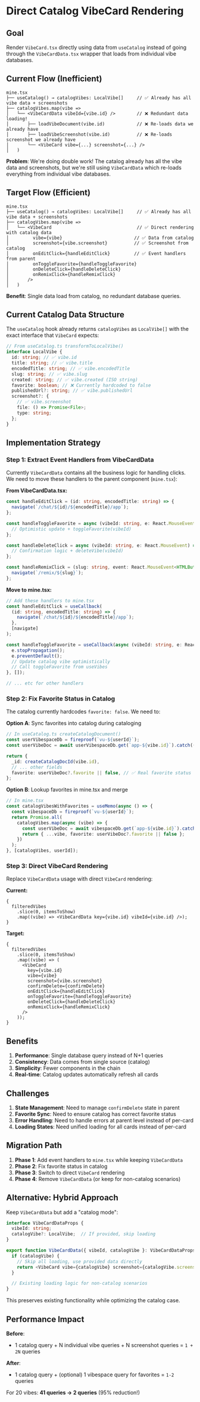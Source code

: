 # Direct Catalog VibeCard Rendering

## Goal

Render `VibeCard.tsx` directly using data from `useCatalog` instead of going through the `VibeCardData.tsx` wrapper that loads from individual vibe databases.

## Current Flow (Inefficient)

```
mine.tsx
├── useCatalog() → catalogVibes: LocalVibe[]     // ✅ Already has all vibe data + screenshots
├── catalogVibes.map(vibe =>
│   └── <VibeCardData vibeId={vibe.id} />        // ❌ Redundant data loading!
│       ├── loadVibeDocument(vibe.id)            // ❌ Re-loads data we already have
│       ├── loadVibeScreenshot(vibe.id)          // ❌ Re-loads screenshot we already have
│       └── <VibeCard vibe={...} screenshot={...} />
│   )
```

**Problem**: We're doing double work! The catalog already has all the vibe data and screenshots, but we're still using `VibeCardData` which re-loads everything from individual vibe databases.

## Target Flow (Efficient)

```
mine.tsx
├── useCatalog() → catalogVibes: LocalVibe[]     // ✅ Already has all vibe data + screenshots
├── catalogVibes.map(vibe =>
│   └── <VibeCard                                // ✅ Direct rendering with catalog data
│         vibe={vibe}                           // ✅ Data from catalog
│         screenshot={vibe.screenshot}          // ✅ Screenshot from catalog
│         onEditClick={handleEditClick}         // ✅ Event handlers from parent
│         onToggleFavorite={handleToggleFavorite}
│         onDeleteClick={handleDeleteClick}
│         onRemixClick={handleRemixClick}
│       />
│   )
```

**Benefit**: Single data load from catalog, no redundant database queries.

## Current Catalog Data Structure

The `useCatalog` hook already returns `catalogVibes` as `LocalVibe[]` with the exact interface that `VibeCard` expects:

```typescript
// From useCatalog.ts transformToLocalVibe()
interface LocalVibe {
  id: string; // ✅ vibe.id
  title: string; // ✅ vibe.title
  encodedTitle: string; // ✅ vibe.encodedTitle
  slug: string; // ✅ vibe.slug
  created: string; // ✅ vibe.created (ISO string)
  favorite: boolean; // ❌ Currently hardcoded to false
  publishedUrl?: string; // ✅ vibe.publishedUrl
  screenshot?: {
    // ✅ vibe.screenshot
    file: () => Promise<File>;
    type: string;
  };
}
```

## Implementation Strategy

### Step 1: Extract Event Handlers from VibeCardData

Currently `VibeCardData` contains all the business logic for handling clicks. We need to move these handlers to the parent component (`mine.tsx`):

**From VibeCardData.tsx:**

```typescript
const handleEditClick = (id: string, encodedTitle: string) => {
  navigate(`/chat/${id}/${encodedTitle}/app`);
};

const handleToggleFavorite = async (vibeId: string, e: React.MouseEvent) => {
  // Optimistic update + toggleFavorite(vibeId)
};

const handleDeleteClick = async (vibeId: string, e: React.MouseEvent) => {
  // Confirmation logic + deleteVibe(vibeId)
};

const handleRemixClick = (slug: string, event: React.MouseEvent<HTMLButtonElement>) => {
  navigate(`/remix/${slug}`);
};
```

**Move to mine.tsx:**

```typescript
// Add these handlers to mine.tsx
const handleEditClick = useCallback(
  (id: string, encodedTitle: string) => {
    navigate(`/chat/${id}/${encodedTitle}/app`);
  },
  [navigate]
);

const handleToggleFavorite = useCallback(async (vibeId: string, e: React.MouseEvent) => {
  e.stopPropagation();
  e.preventDefault();
  // Update catalog vibe optimistically
  // Call toggleFavorite from useVibes
}, []);

// ... etc for other handlers
```

### Step 2: Fix Favorite Status in Catalog

The catalog currently hardcodes `favorite: false`. We need to:

**Option A**: Sync favorites into catalog during cataloging

```typescript
// In useCatalog.ts createCatalogDocument()
const userVibespaceDb = fireproof(`vu-${userId}`);
const userVibeDoc = await userVibespaceDb.get(`app-${vibe.id}`).catch(() => null);

return {
  _id: createCatalogDocId(vibe.id),
  // ... other fields
  favorite: userVibeDoc?.favorite || false, // ✅ Real favorite status
};
```

**Option B**: Lookup favorites in mine.tsx and merge

```typescript
// In mine.tsx
const catalogVibesWithFavorites = useMemo(async () => {
  const vibespaceDb = fireproof(`vu-${userId}`);
  return Promise.all(
    catalogVibes.map(async (vibe) => {
      const userVibeDoc = await vibespaceDb.get(`app-${vibe.id}`).catch(() => null);
      return { ...vibe, favorite: userVibeDoc?.favorite || false };
    })
  );
}, [catalogVibes, userId]);
```

### Step 3: Direct VibeCard Rendering

Replace `VibeCardData` usage with direct `VibeCard` rendering:

**Current:**

```tsx
{
  filteredVibes
    .slice(0, itemsToShow)
    .map((vibe) => <VibeCardData key={vibe.id} vibeId={vibe.id} />);
}
```

**Target:**

```tsx
{
  filteredVibes
    .slice(0, itemsToShow)
    .map((vibe) => (
      <VibeCard
        key={vibe.id}
        vibe={vibe}
        screenshot={vibe.screenshot}
        confirmDelete={confirmDelete}
        onEditClick={handleEditClick}
        onToggleFavorite={handleToggleFavorite}
        onDeleteClick={handleDeleteClick}
        onRemixClick={handleRemixClick}
      />
    ));
}
```

## Benefits

1. **Performance**: Single database query instead of N+1 queries
2. **Consistency**: Data comes from single source (catalog)
3. **Simplicity**: Fewer components in the chain
4. **Real-time**: Catalog updates automatically refresh all cards

## Challenges

1. **State Management**: Need to manage `confirmDelete` state in parent
2. **Favorite Sync**: Need to ensure catalog has correct favorite status
3. **Error Handling**: Need to handle errors at parent level instead of per-card
4. **Loading States**: Need unified loading for all cards instead of per-card

## Migration Path

1. **Phase 1**: Add event handlers to `mine.tsx` while keeping `VibeCardData`
2. **Phase 2**: Fix favorite status in catalog
3. **Phase 3**: Switch to direct `VibeCard` rendering
4. **Phase 4**: Remove `VibeCardData` (or keep for non-catalog scenarios)

## Alternative: Hybrid Approach

Keep `VibeCardData` but add a "catalog mode":

```typescript
interface VibeCardDataProps {
  vibeId: string;
  catalogVibe?: LocalVibe;  // If provided, skip loading
}

export function VibeCardData({ vibeId, catalogVibe }: VibeCardDataProps) {
  if (catalogVibe) {
    // Skip all loading, use provided data directly
    return <VibeCard vibe={catalogVibe} screenshot={catalogVibe.screenshot} ... />;
  }

  // Existing loading logic for non-catalog scenarios
}
```

This preserves existing functionality while optimizing the catalog case.

## Performance Impact

**Before**:

- 1 catalog query + N individual vibe queries + N screenshot queries = `1 + 2N` queries

**After**:

- 1 catalog query + (optional) 1 vibespace query for favorites = `1-2` queries

For 20 vibes: **41 queries → 2 queries** (95% reduction!)
